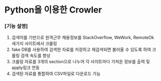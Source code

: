 # Python을 이용한 Crowler

### [기능 설명]

1. 검색어를 기반으로 원격근무 채용정보를 StackOverflow, WeWork, RemoteOk 세가지 사이트에서 크롤링
2. fake DB를 사용하여 검색한 자료를 저장하고 재검색되면 불러올 수 있도록 하여 크롤링 검색 속도를 향상
3. 크롤링 자료를 3개의 section으로 나누어 각 사이트마다 가져온 정보를 출력 및 apply링크 연동
4. 검색된 자료를 통합하여 CSV파일로 다운로드 가능
